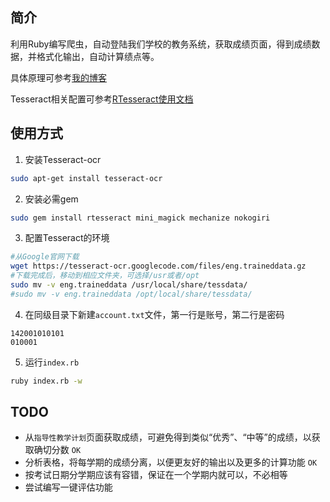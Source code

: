 ## 简介
利用Ruby编写爬虫，自动登陆我们学校的教务系统，获取成绩页面，得到成绩数据，并格式化输出，自动计算绩点等。

具体原理可参考[我的博客](http://www.jasonsi.com/2016/03/29/3/)

Tesseract相关配置可参考[RTesseract使用文档](https://github.com/dannnylo/rtesseract)

## 使用方式
1. 安装Tesseract-ocr

  ```bash
  sudo apt-get install tesseract-ocr
  ```
2. 安装必需gem

  ```bash
  sudo gem install rtesseract mini_magick mechanize nokogiri
  ```
3. 配置Tesseract的环境

  ```bash
  #从Google官网下载
  wget https://tesseract-ocr.googlecode.com/files/eng.traineddata.gz
  #下载完成后，移动到相应文件夹，可选择/usr或者/opt
  sudo mv -v eng.traineddata /usr/local/share/tessdata/
  #sudo mv -v eng.traineddata /opt/local/share/tessdata/
  ```
4. 在同级目录下新建`account.txt`文件，第一行是账号，第二行是密码

  ```
  142001010101
  010001
  ```
5. 运行`index.rb`

  ```bash
  ruby index.rb -w
  ```


## TODO
- 从`指导性教学计划`页面获取成绩，可避免得到类似“优秀”、“中等”的成绩，以获取确切分数  `OK`
- 分析表格，将每学期的成绩分离，以便更友好的输出以及更多的计算功能  `OK`
- 按考试日期分学期应该有容错，保证在一个学期内就可以，不必相等
- 尝试编写一键评估功能
